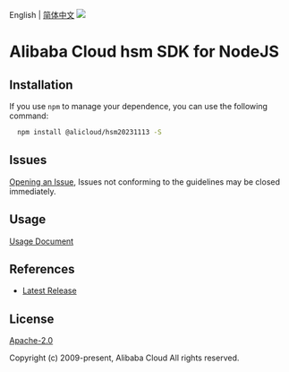 English | [简体中文](README-CN.md)
![](https://aliyunsdk-pages.alicdn.com/icons/AlibabaCloud.svg)

# Alibaba Cloud hsm SDK for NodeJS

## Installation
If you use `npm` to manage your dependence, you can use the following command:

```sh
  npm install @alicloud/hsm20231113 -S
```

## Issues
[Opening an Issue](https://github.com/aliyun/alibabacloud-typescript-sdk/issues/new), Issues not conforming to the guidelines may be closed immediately.

## Usage
[Usage Document](https://github.com/aliyun/alibabacloud-typescript-sdk/blob/master/docs/Usage-EN.md#quick-examples)

## References
* [Latest Release](https://github.com/aliyun/alibabacloud-typescript-sdk/)

## License
[Apache-2.0](http://www.apache.org/licenses/LICENSE-2.0)

Copyright (c) 2009-present, Alibaba Cloud All rights reserved.

